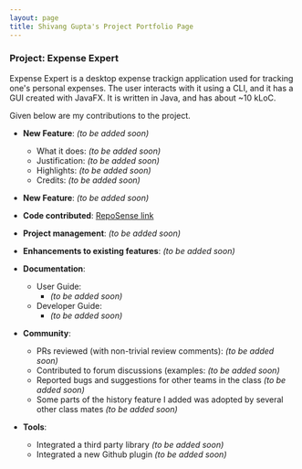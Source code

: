 ```yaml
---
layout: page
title: Shivang Gupta's Project Portfolio Page
---
```


### Project: Expense Expert

Expense Expert is a desktop expense trackign application used for tracking one's personal expenses. The user interacts with it using a CLI, and it has a GUI created with JavaFX. It is written in Java, and has about ~10 kLoC.

Given below are my contributions to the project.

- **New Feature**: _(to be added soon)_

  - What it does: _(to be added soon)_
  - Justification: _(to be added soon)_
  - Highlights: _(to be added soon)_
  - Credits: _(to be added soon)_

- **New Feature**: _(to be added soon)_

- **Code contributed**: [RepoSense link](https://nus-cs2103-ay2122s2.github.io/tp-dashboard/?search=shivang211&breakdown=true)

- **Project management**: _(to be added soon)_

- **Enhancements to existing features**: _(to be added soon)_

- **Documentation**:

  - User Guide:
    - _(to be added soon)_
  - Developer Guide:
    - _(to be added soon)_

- **Community**:

  - PRs reviewed (with non-trivial review comments): _(to be added soon)_
  - Contributed to forum discussions (examples: _(to be added soon)_
  - Reported bugs and suggestions for other teams in the class _(to be added soon)_
  - Some parts of the history feature I added was adopted by several other class mates _(to be added soon)_

- **Tools**:

  - Integrated a third party library _(to be added soon)_
  - Integrated a new Github plugin _(to be added soon)_
